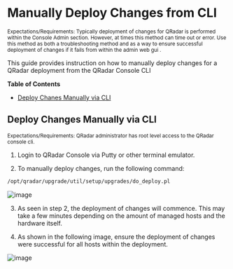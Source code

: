 # Manually Deploy Changes from CLI
<sub>Expectations/Requirements: Typically deployment of changes for QRadar is performed within the Console Admin section. However, at times this method can time out or error. Use this method as both a troubleshooting method and as a way to ensure successful deployment of changes if it fails from within the admin web gui .</sub>

This guide provides instruction on how to manually deploy changes for a QRadar deployment from the QRadar Console CLI

**Table of Contents**

  * [Deploy Chanes Manually via CLI](#deploy-changes-manually-via-cli)

## Deploy Changes Manually via CLI
<sub>Expectations/Requirements: QRadar administrator has root level access to the QRadar console cli.</sub>

1. Login to QRadar Console via Putty or other terminal emulator.

2. To manually deploy changes, run the following command:

```bash
/opt/qradar/upgrade/util/setup/upgrades/do_deploy.pl
```

![image](https://github.com/clreyes16/IBM-QRadar-SIEM/assets/61694366/2432f1bf-ef0e-44da-9873-2e69a89cbd94)


3. As seen in step 2, the deployment of changes will commence. This may take a few minutes depending on the amount of managed hosts and the hardware itself.

4. As shown in the following image, ensure the deployment of changes were successful for all hosts within the deployment.

![image](https://github.com/clreyes16/IBM-QRadar-SIEM/assets/61694366/640d81a9-285a-474a-bd8b-f67e55ee9209)
